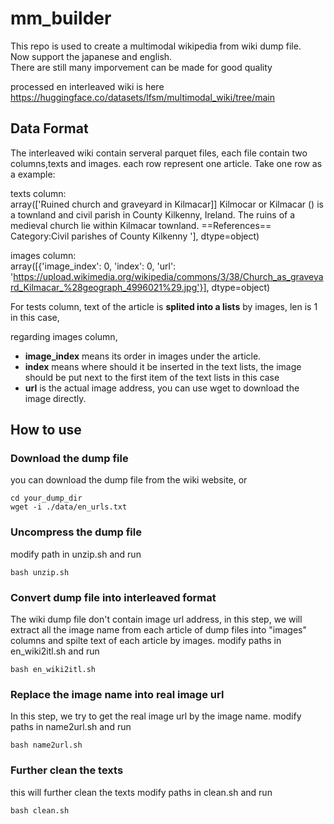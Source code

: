 # mm_builder
This repo is used to create a multimodal wikipedia from wiki dump file.  
Now support the japanese and english.   
There are still many imporvement can be made for good quality

processed en interleaved wiki is here https://huggingface.co/datasets/lfsm/multimodal_wiki/tree/main

## Data Format
The interleaved wiki contain serveral parquet files, each file contain two columns,texts and images.
each row represent one article.
Take one row as a example:

texts column:  
array(['Ruined church and graveyard in Kilmacar]] Kilmocar or Kilmacar () is a townland and civil parish in County Kilkenny, Ireland. The ruins of a medieval church lie within Kilmacar townland. ==References== Category:Civil parishes of County Kilkenny '],
      dtype=object)

images column:  
array([{'image_index': 0, 'index': 0, 'url': 'https://upload.wikimedia.org/wikipedia/commons/3/38/Church_as_graveyard_Kilmacar_%28geograph_4996021%29.jpg'}],
      dtype=object)

For tests column, 
text of the article is **splited into a lists** by images, len is 1 in this case,  

regarding images column, 
- **image_index** means its order in images under the article.
- **index** means where should it be inserted in the text lists, the image should be put next to the first item of the text lists in this case
- **url** is the actual image address, you can use wget to download the image directly.

## How to use

### Download the dump file
you can download the dump file from the wiki website, or

```
cd your_dump_dir
wget -i ./data/en_urls.txt
```
### Uncompress the dump file
modify path in unzip.sh and run
```
bash unzip.sh
```

### Convert dump file into interleaved format
The wiki dump file don't contain image url address, in this step, we will extract all the image name from each article of dump files into "images" columns and spilte text of each article by images.
modify paths in en_wiki2itl.sh and run
```
bash en_wiki2itl.sh
```
### Replace the image name into real image url
In this step, we try to get the real image url by the image name.
modify paths in name2url.sh and run
```
bash name2url.sh
```

### Further clean the texts
this will further clean the texts
modify paths in clean.sh and run
```
bash clean.sh
```

